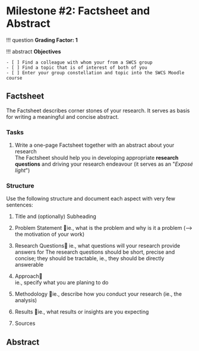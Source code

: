 # Milestone #2: Factsheet and Abstract

!!! question
    **Grading Factor: 1**

!!! abstract
    **Objectives**

    - [ ] Find a colleague with whom your from a SWCS group
    - [ ] Find a topic that is of interest of both of you
    - [ ] Enter your group constellation and topic into the SWCS Moodle course


## Factsheet

The Factsheet describes corner stones of your research. It serves as basis for writing a meaningful and concise abstract.


### Tasks

1. Write a one-page Factsheet together with an abstract about your research  
    The Factsheet should help you in developing appropriate **research questions** and driving your research endeavour (it serves as an "*Exposé light*")

### Structure

Use the following structure and document each aspect with very few sentences:

1. Title and (optionally) Subheading
2. Problem Statement ie., what is the problem and why is it a problem (--> the motivation of your work)
3. Research Questions ie., what questions will your research provide answers for
    The research questions should be short, precise and concise; they should be tractable, ie., they should be directly answerable 

4. Approach  
    ie., specify what you are planing to do
5. Methodology ie., describe how you conduct your research (ie., the analysis)
6. Results ie., what results or insights are you expecting
7. Sources




## Abstract
